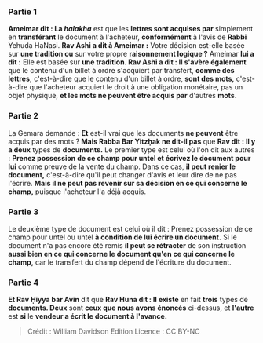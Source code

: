 
### Partie 1
<b>Ameimar dit : La <i>halakha</i></b> est que les <b>lettres sont acquises par</b> simplement en <b>transférant</b> le document à l'acheteur, <b>conformément</b> à l'avis de <b>Rabbi</b> Yehuda HaNasi. <b>Rav Ashi a dit à Ameimar :</b> Votre décision est-elle basée sur <b>une tradition ou</b> sur votre propre <b>raisonnement logique ?</b> Ameimar <b>lui a dit :</b> Elle est basée sur <b>une tradition. Rav Ashi a dit : Il s'avère également</b> que le contenu d'un billet à ordre s'acquiert par transfert, <b>comme des lettres,</b> c'est-à-dire que le contenu d'un billet à ordre, <b>sont des mots,</b> c'est-à-dire que l'acheteur acquiert le droit à une obligation monétaire, pas un objet physique, <b>et les mots ne peuvent être acquis par</b> d'autres <b>mots.</b>

### Partie 2
La Gemara demande : <b>Et</b> est-il vrai que les documents <b>ne peuvent</b> être acquis par des mots ? <b>Mais Rabba Bar Yitzḥak ne dit-il pas</b> que <b>Rav dit : Il y a deux</b> types de <b>documents.</b> Le premier type est celui où l'on dit aux autres : <b>Prenez possession de ce champ pour untel et écrivez le document pour lui</b> comme preuve de la vente du champ. Dans ce cas, <b>il peut renier le document,</b> c'est-à-dire qu'il peut changer d'avis et leur dire de ne pas l'écrire. <b>Mais il ne peut pas revenir sur sa décision en ce qui concerne le champ,</b> puisque l'acheteur l'a déjà acquis.

### Partie 3
Le deuxième type de document est celui où il dit : Prenez possession de ce champ pour untel ou untel <b>à condition de lui écrire un document.</b> Si le document n'a pas encore été remis <b>il peut se rétracter</b> de son instruction <b>aussi bien en ce qui concerne le document qu'en ce qui concerne le champ,</b> car le transfert du champ dépend de l'écriture du document.

### Partie 4
<b>Et Rav Ḥiyya bar Avin</b> dit que <b>Rav Huna dit : Il existe</b> en fait <b>trois</b> types de <b>documents. Deux</b> sont <b>ceux que nous avons énoncés</b> ci-dessus, et <b>l'autre</b> est <b>si</b> le <b>vendeur a écrit le document à l'avance.</b>

>Crédit : William Davidson Edition
>Licence : CC BY-NC